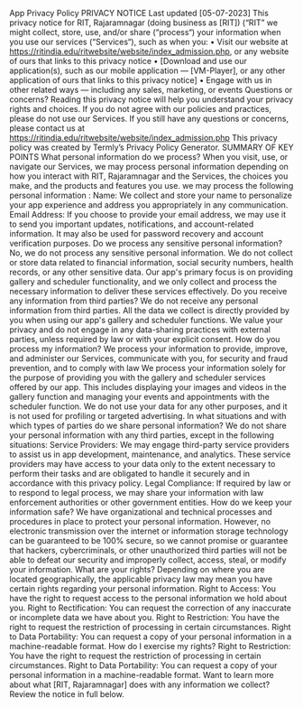 App Privacy Policy PRIVACY NOTICE Last updated [05-07-2023] This privacy notice for RIT, Rajaramnagar (doing business as [RIT]) (“RIT” we might collect, store, use, and/or share (“process“) your information when you use our services (“Services“), such as when you: • Visit our website at https://ritindia.edu/ritwebsite/website/index_admission.php, or any website of ours that links to this privacy notice • [Download and use our application(s), such as our mobile application — [VM-Player], or any other application of ours that links to this privacy notice] • Engage with us in other related ways ― including any sales, marketing, or events Questions or concerns? Reading this privacy notice will help you understand your privacy rights and choices. If you do not agree with our policies and practices, please do not use our Services. If you still have any questions or concerns, please contact us at https://ritindia.edu/ritwebsite/website/index_admission.php This privacy policy was created by Termly’s Privacy Policy Generator. SUMMARY OF KEY POINTS What personal information do we process? When you visit, use, or navigate our Services, we may process personal information depending on how you interact with RIT, Rajaramnagar and the Services, the choices you make, and the products and features you use. we may process the following personal information : Name: We collect and store your name to personalize your app experience and address you appropriately in any communication. Email Address: If you choose to provide your email address, we may use it to send you important updates, notifications, and account-related information. It may also be used for password recovery and account verification purposes. Do we process any sensitive personal information? No, we do not process any sensitive personal information. We do not collect or store data related to financial information, social security numbers, health records, or any other sensitive data. Our app's primary focus is on providing gallery and scheduler functionality, and we only collect and process the necessary information to deliver these services effectively. Do you receive any information from third parties? We do not receive any personal information from third parties. All the data we collect is directly provided by you when using our app's gallery and scheduler functions. We value your privacy and do not engage in any data-sharing practices with external parties, unless required by law or with your explicit consent. How do you process my information? We process your information to provide, improve, and administer our Services, communicate with you, for security and fraud prevention, and to comply with law We process your information solely for the purpose of providing you with the gallery and scheduler services offered by our app. This includes displaying your images and videos in the gallery function and managing your events and appointments with the scheduler function. We do not use your data for any other purposes, and it is not used for profiling or targeted advertising. In what situations and with which types of parties do we share personal information? We do not share your personal information with any third parties, except in the following situations: Service Providers: We may engage third-party service providers to assist us in app development, maintenance, and analytics. These service providers may have access to your data only to the extent necessary to perform their tasks and are obligated to handle it securely and in accordance with this privacy policy. Legal Compliance: If required by law or to respond to legal process, we may share your information with law enforcement authorities or other government entities. How do we keep your information safe? We have organizational and technical processes and procedures in place to protect your personal information. However, no electronic transmission over the internet or information storage technology can be guaranteed to be 100% secure, so we cannot promise or guarantee that hackers, cybercriminals, or other unauthorized third parties will not be able to defeat our security and improperly collect, access, steal, or modify your information. What are your rights? Depending on where you are located geographically, the applicable privacy law may mean you have certain rights regarding your personal information. Right to Access: You have the right to request access to the personal information we hold about you. Right to Rectification: You can request the correction of any inaccurate or incomplete data we have about you. Right to Restriction: You have the right to request the restriction of processing in certain circumstances. Right to Data Portability: You can request a copy of your personal information in a machine-readable format. How do I exercise my rights? Right to Restriction: You have the right to request the restriction of processing in certain circumstances. Right to Data Portability: You can request a copy of your personal information in a machine-readable format. Want to learn more about what [RIT, Rajaramnagar] does with any information we collect? Review the notice in full below.

